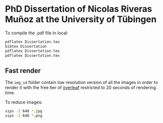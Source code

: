 # PhD Dissertation of Nicolas Riveras Muñoz at the University of Tübingen

To compile the .pdf file in local:

```bash
pdflatex Dissertation.tex
bibtex Dissertation   
pdflatex Dissertation.tex
pdflatex Dissertation.tex
```

## Fast render

The `img_sd` folder contain low resolution version of all the images in order to render it with the free tier of [overleaf](https://www.overleaf.com/) restricted to 20 seconds of rendering time.

To reduce images:
```bash
sips -Z 640 *.jpg
sips -Z 640 *.png
```
